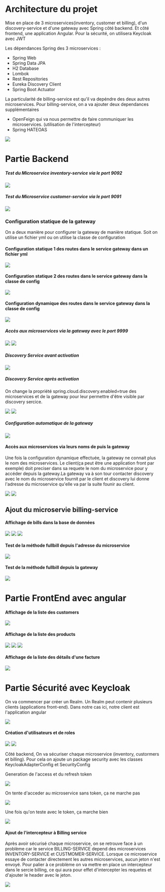 <h1>Architecture du projet</h1>
<p>Mise en place de 3 microservices(inventory, customer et billing), d'un discovery-service et d'une gateway avec Spring côté backend. Et côté frontend, une application Angular. Pour la sécurité, on utilisera Keycloak avec JWT</p>
<p>Les dépendances Spring des 3 microservices : </p>
<ul>
    <li>Spring Web</li>
    <li>Spring Data JPA</li>
    <li>H2 Database</li>
    <li>Lombok</li>
    <li>Rest Repositories</li>
    <li>Eureka Discovery Client</li>
    <li>Spring Boot Actuator</li>
</ul>
<p>La particularité de billing-service est qu'il va depéndre des deux autres microservices. Pour billing-service, on a va ajouter deux dependances supplémentaires<p>
<ul>
<li>OpenFeign qui va nous permettre de faire communiquer les microservices. (utilisation de l'intercepteur)</li>
<li>Spring HATEOAS</li>
</ul>
<img src="captures/architecture.png">
<h1>Partie Backend</h1>
<h5>Test du Microservice inventory-service via le port 9092</h5>
<img src="captures/products.png">
<h5>Test du Microservice customer-service via le port 9091</h5>
<img src="captures/customers0.png">
<h3>Configuration statique de la gateway</h3>
<p>On a deux manière pour configurer la gateway de manière statique. Soit on utilise un fichier yml ou on utilise la classe de configuration</p>
<h4>Configuration statique 1 des routes dans le service gateway dans un fichier yml</h4>
<img src="captures/config-gateway-1.png">
<h4>Configuration statique 2 des routes dans le service gateway dans la classe de config</h4>
<img src="captures/config-gateway-2.png">
<h4>Configuration dynamique des routes dans le service gateway dans la classe de config</h4>
<img src="captures/config-dynamique.png">
<h5>Accès aux microservices via la gateway avec le port 9999</h5>
<img src="captures/acces-ms-customer-via-gateway.png">
<img src="captures/acces-ms-product-via-gateway.png">
<h5>Discovery Service avant activation</h5>
<img src="captures/discovery-service-avant-activation.png">
<h5>Discovery Service après activation</h5>
<p>On change la propriété spring.cloud.discovery.enabled=true des microservices et de la gateway pour leur permettre d'être visible par discovery sercice.</p>
<img src="captures/capt.png">
<img src="captures/discovery-apres-activation.png">
<h5>Configuration automatique de la gateway</h5>
<img src="captures/0-config-auto-gateway.png">
<h4>Accès aux microservices via leurs noms de puis la gateway</h4>
<p>Une fois la configuration dynamique effectuée, la gateway ne connait plus le nom des microservices. Le client(ça peut être une application front par exemple) doit preciser dans sa requete le nom du microservice pour y accéder depuis la gateway.La gateway va à son tour contacter discovery avec le nom du microservice fournit par le client et discovery lui donne l'adresse du microservice qu'elle va par la suite founir au client.</p>
<img src="captures/2-acces-gateway-via-nom-ms.png">
<img src="captures/3-acces-gateway-via-nom-ms.png">
<h2>Ajout du microservie billing-service</h2>
<h4>Affichage de bills dans la base de données</h4>
<img src="captures/t-billing-service-bd-1.png">
<img src="captures/t-billing-service-bd-2.png">
<img src="captures/t-code-methode-fullbill.png">
<h4>Test de la méthode fullbill depuis l'adresse du microservice</h4>
<img src="captures/t-test-billing-service-avec-son-port.png">
<h4>Test de la méthode fullbill depuis la gateway</h4>
<img src="captures/t-test-billing-service-avec-gateway.png">
<h1>Partie FrontEnd avec angular</h1>
<h4>Affichage de la liste des customers</h4>
<img src="captures/angular-customer.png">
<h4>Affichage de la liste des products</h4>
<img src="captures/angular-product.png">
<img src="captures/angular-road-1.png">
<img src="captures/angular-road-2.png">
<h4>Affichage de la liste des détails d'une facture</h4>
<img src="captures/angular-road-4.png">
<h1>Partie Sécurité avec Keycloak</h1>
<p>On va commencer par créer un Realm. Un Realm peut contenir plusieurs clients (applications front-end). Dans notre cas ici, notre client est l'application angular</p>
<img src="captures/secure-client.png">
<h4>Création d'utilisateurs et de roles</h4>
<img src="captures/secure-users.png">
<img src="captures/secure-roles.png">
<p>Côté backend, On va sécuriser chaque microservice (inventory, custormers et billing). Pour cela on ajoute un package security avec les classes KeycloakAdapterConfig et SecurityConfig</p>
<p>Generation de l'access et du refresh token</p>
<img src="captures/g1-generation-du-tocken.png">
<p>On tente d'acceder au microservice sans token, ça ne marche pas</p>
<img src="captures/g2-acces-sans-token.png">
<p>Une fois qu'on teste avec le token, ça marche bien</p>
<img src="captures/g3-acces-avec-token.png">
<h4>Ajout de l'intercepteur à Billing service</h4>
<p>Après avoir sécurisé chaque microservice, on se retrouve face à un problème car le service BILLING-SERVICE depend des microservices INVENTORY-SERVICE et CUSTMOMER-SERVICE. Lorsque ce microservice essaye de contacter directement les autres microservices, aucun jeton n'est envoyé. Pour palier à ce problème on va mettre en place un intercepteur dans le sercie billing, ce qui aura pour effet d'intercepter les requetes et d'ajouter le header avec le jeton.</p>
<img src="captures/interceptor.png">
